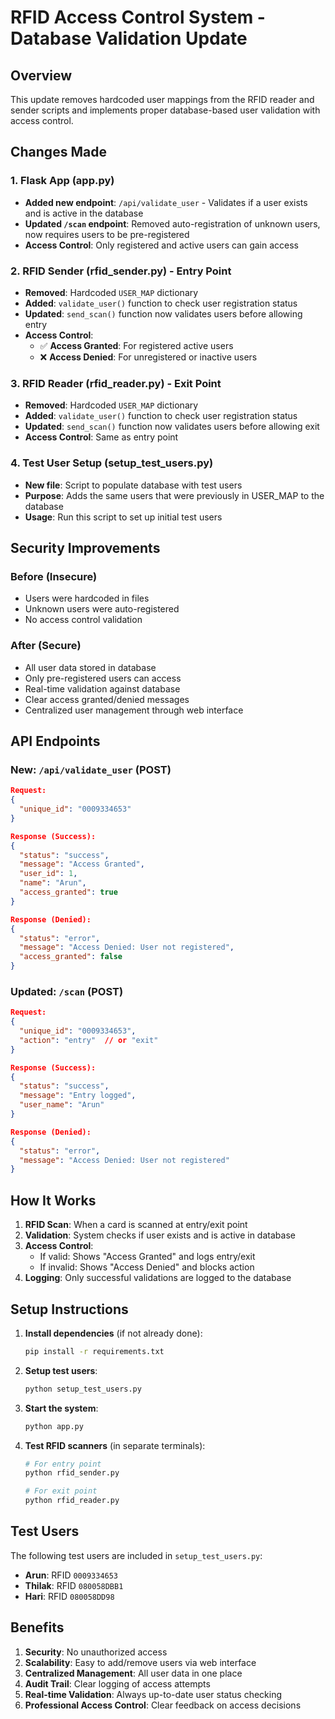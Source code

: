 # RFID Access Control System - Database Validation Update

## Overview
This update removes hardcoded user mappings from the RFID reader and sender scripts and implements proper database-based user validation with access control.

## Changes Made

### 1. Flask App (app.py)
- **Added new endpoint**: `/api/validate_user` - Validates if a user exists and is active in the database
- **Updated `/scan` endpoint**: Removed auto-registration of unknown users, now requires users to be pre-registered
- **Access Control**: Only registered and active users can gain access

### 2. RFID Sender (rfid_sender.py) - Entry Point
- **Removed**: Hardcoded `USER_MAP` dictionary
- **Added**: `validate_user()` function to check user registration status
- **Updated**: `send_scan()` function now validates users before allowing entry
- **Access Control**: 
  - ✅ **Access Granted**: For registered active users
  - ❌ **Access Denied**: For unregistered or inactive users

### 3. RFID Reader (rfid_reader.py) - Exit Point
- **Removed**: Hardcoded `USER_MAP` dictionary
- **Added**: `validate_user()` function to check user registration status
- **Updated**: `send_scan()` function now validates users before allowing exit
- **Access Control**: Same as entry point

### 4. Test User Setup (setup_test_users.py)
- **New file**: Script to populate database with test users
- **Purpose**: Adds the same users that were previously in USER_MAP to the database
- **Usage**: Run this script to set up initial test users

## Security Improvements

### Before (Insecure)
- Users were hardcoded in files
- Unknown users were auto-registered
- No access control validation

### After (Secure)
- All user data stored in database
- Only pre-registered users can access
- Real-time validation against database
- Clear access granted/denied messages
- Centralized user management through web interface

## API Endpoints

### New: `/api/validate_user` (POST)
```json
Request:
{
  "unique_id": "0009334653"
}

Response (Success):
{
  "status": "success",
  "message": "Access Granted",
  "user_id": 1,
  "name": "Arun",
  "access_granted": true
}

Response (Denied):
{
  "status": "error",
  "message": "Access Denied: User not registered",
  "access_granted": false
}
```

### Updated: `/scan` (POST)
```json
Request:
{
  "unique_id": "0009334653",
  "action": "entry"  // or "exit"
}

Response (Success):
{
  "status": "success",
  "message": "Entry logged",
  "user_name": "Arun"
}

Response (Denied):
{
  "status": "error",
  "message": "Access Denied: User not registered"
}
```

## How It Works

1. **RFID Scan**: When a card is scanned at entry/exit point
2. **Validation**: System checks if user exists and is active in database
3. **Access Control**: 
   - If valid: Shows "Access Granted" and logs entry/exit
   - If invalid: Shows "Access Denied" and blocks action
4. **Logging**: Only successful validations are logged to the database

## Setup Instructions

1. **Install dependencies** (if not already done):
   ```bash
   pip install -r requirements.txt
   ```

2. **Setup test users**:
   ```bash
   python setup_test_users.py
   ```

3. **Start the system**:
   ```bash
   python app.py
   ```

4. **Test RFID scanners** (in separate terminals):
   ```bash
   # For entry point
   python rfid_sender.py
   
   # For exit point  
   python rfid_reader.py
   ```

## Test Users
The following test users are included in `setup_test_users.py`:
- **Arun**: RFID `0009334653`
- **Thilak**: RFID `080058DBB1`
- **Hari**: RFID `080058DD98`

## Benefits

1. **Security**: No unauthorized access
2. **Scalability**: Easy to add/remove users via web interface
3. **Centralized Management**: All user data in one place
4. **Audit Trail**: Clear logging of access attempts
5. **Real-time Validation**: Always up-to-date user status checking
6. **Professional Access Control**: Clear feedback on access decisions
